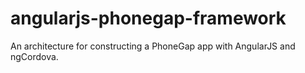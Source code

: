 angularjs-phonegap-framework
============================

An architecture for constructing a PhoneGap app with AngularJS and ngCordova.
